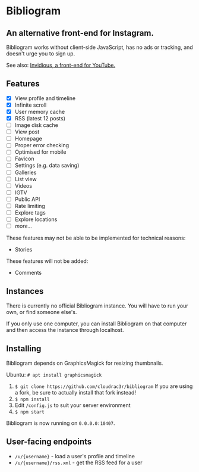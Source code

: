 # Bibliogram

## An alternative front-end for Instagram.

Bibliogram works without client-side JavaScript, has no ads or tracking, and doesn't urge you to sign up.

See also: [Invidious, a front-end for YouTube.](https://github.com/omarroth/invidious)

## Features

- [x] View profile and timeline
- [x] Infinite scroll
- [x] User memory cache
- [x] RSS (latest 12 posts)
- [ ] Image disk cache
- [ ] View post
- [ ] Homepage
- [ ] Proper error checking
- [ ] Optimised for mobile
- [ ] Favicon
- [ ] Settings (e.g. data saving)
- [ ] Galleries
- [ ] List view
- [ ] Videos
- [ ] IGTV
- [ ] Public API
- [ ] Rate limiting
- [ ] Explore tags
- [ ] Explore locations
- [ ] _more..._

These features may not be able to be implemented for technical reasons:

- Stories

These features will not be added:

- Comments

## Instances

There is currently no official Bibliogram instance. You will have to run your own, or find someone else's.

If you only use one computer, you can install Bibliogram on that computer and then access the instance through localhost.

## Installing

Bibliogram depends on GraphicsMagick for resizing thumbnails.

Ubuntu: `# apt install graphicsmagick`

1. `$ git clone https://github.com/cloudrac3r/bibliogram`
If you are using a fork, be sure to actually install that fork instead!
1. `$ npm install`
1. Edit `/config.js` to suit your server environment
1. `$ npm start`

Bibliogram is now running on `0.0.0.0:10407`.

## User-facing endpoints

- `/u/{username}` - load a user's profile and timeline
- `/u/{username}/rss.xml` - get the RSS feed for a user
